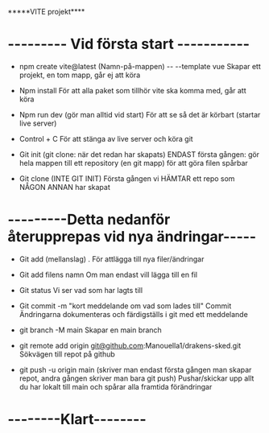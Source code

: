 **\***VITE projekt\*\*\*\*

# --------- Vid första start -----------

- npm create vite@latest (Namn-på-mappen) -- --template vue
  Skapar ett projekt, en tom mapp, går ej att köra

- Npm install
  För att alla paket som tillhör vite ska komma med, går att köra

- Npm run dev (gör man alltid vid start)
  För att se så det är körbart (startar live server)

- Control + C
  För att stänga av live server och köra git

- Git init (git clone: när det redan har skapats)
  ENDAST första gången: gör hela mappen till ett repository (en git mapp) för att göra filen spårbar

* Git clone (INTE GIT INIT)
  Första gången vi HÄMTAR ett repo som NÅGON ANNAN har skapat

# ---------Detta nedanför återupprepas vid nya ändringar-----

- Git add (mellanslag) .
  För attlägga till nya filer/ändringar

- Git add filens namn
  Om man endast vill lägga till en fil

- Git status
  Vi ser vad som har lagts till

- Git commit -m "kort meddelande om vad som lades till"
  Commit
  Ändringarna dokumenteras och färdigställs i git med ett meddelande

- git branch -M main
  Skapar en main branch

- git remote add origin git@github.com:Manouella1/drakens-sked.git
  Sökvägen till repot på github

- git push -u origin main (skriver man endast första gången man skapar repot, andra gången skriver man bara git push)
  Pushar/skickar upp allt du har lokalt till main och spårar alla framtida förändringar

# --------Klart--------
